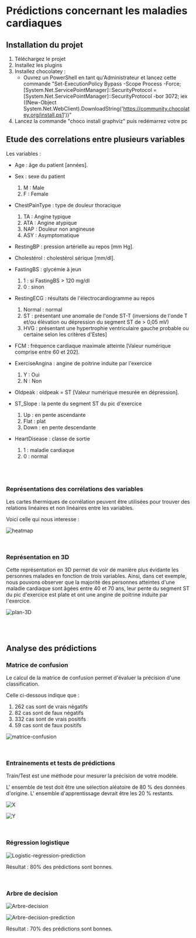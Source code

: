 # Prédictions concernant les maladies cardiaques

## Installation du projet

1. Téléchargez le projet
2. Installez les plugins 
3. Installez chocolatey :
   - Ouvrez un PowerShell en tant qu'Administrateur et lancez cette commande "Set-ExecutionPolicy Bypass -Scope Process -Force; [System.Net.ServicePointManager]::SecurityProtocol = [System.Net.ServicePointManager]::SecurityProtocol -bor 3072; iex ((New-Object System.Net.WebClient).DownloadString('https://community.chocolatey.org/install.ps1'))"
5. Lancez la commande "choco install graphviz"  puis redémarrez votre pc 


## Etude des correlations entre plusieurs variables

Les variables : 
- Age : âge du patient [années].
- Sex : sexe du patient 
  1. M : Male 
  2. F : Female
  
- ChestPainType : type de douleur thoracique 
    1. TA : Angine typique 
    2. ATA : Angine atypique
    3. NAP : Douleur non angineuse
    4. ASY : Asymptomatique
  
- RestingBP : pression artérielle au repos [mm Hg].
- Cholestérol : cholestérol sérique [mm/dl].
- FastingBS : glycémie à jeun 
  1. 1 : si FastingBS > 120 mg/dl 
  2. 0 : sinon
- RestingECG : résultats de l'électrocardiogramme au repos 
  1. Normal : normal 
  2. ST : présentant une anomalie de l'onde ST-T (inversions de l'onde T et/ou élévation ou dépression du segment ST de > 0,05 mV) 
  3. HVG : présentant une hypertrophie ventriculaire gauche probable ou certaine selon les critères d'Estes]

- FCM : fréquence cardiaque maximale atteinte [Valeur numérique comprise entre 60 et 202].
- ExerciseAngina : angine de poitrine induite par l'exercice 
  1. Y : Oui 
  2. N : Non
  
- Oldpeak : oldpeak = ST [Valeur numérique mesurée en dépression].
- ST_Slope : la pente du segment ST du pic d'exercice 
  1. Up : en pente ascendante 
  2. Flat : plat 
  3. Down : en pente descendante
  
- HeartDisease : classe de sortie 
  1. 1 : maladie cardiaque 
  2. 0 : normal
  
  
  <br><br>

### Représentations des corrélations des variables 

Les cartes thermiques de corrélation peuvent être utilisées pour trouver des relations linéaires et non linéaires entre les variables.

Voici celle qui nous interesse :

![heatmap](img/heatmap.png)

<br>

### Représentation en 3D  

Cette représentation en 3D permet de voir de manière plus évidante les personnes malades en fonction de trois variables.
Ainsi, dans cet exemple, nous pouvons observer que la majorité des personnes atteintes d'une maladie cardiaque sont âgées entre
40 et 70 ans, leur pente du segment ST du pic d'exercice est plate et ont une angine de poitrine induite par l'exercice.

![plan-3D](img/plan_3D.png)

<br><br> 
## Analyse des prédictions

### Matrice de confusion

Le calcul de la matrice de confusion permet d'évaluer la précision d'une classification.

Celle ci-dessous indique que :
  1. 262 cas sont de vrais négatifs
  2. 82 cas sont de faux négatifs
  3. 332 cas sont de vrais positifs
  4. 59 cas sont de faux positifs


![matrice-confusion](img/matrice-confusion.png)

<br>

### Entrainements et tests de prédictions

Train/Test est une méthode pour mesurer la précision de votre modèle.

L' ensemble de test doit être une sélection aléatoire de 80 % des données d'origine.
L' ensemble  d'apprentissage  devrait être les 20 % restants.

![X](img/x-train-X-test.png)

![Y](img/y-train-y-test.png)

<br>

###  Régression logistique

![Logistic-regression-prediction](img/Logistic-regression-prediction.png)

Résultat : 80% des prédictions sont bonnes.

<br>

### Arbre de decision

![Arbre-decision](dtree_render.png)

![Arbre-decision-prediction](img/arbre-decision-prediction.png)

Résultat : 70% des prédictions sont bonnes.


